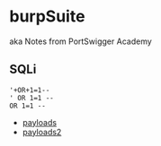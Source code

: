# burpSuite
aka Notes from PortSwigger Academy

## SQLi

```
'+OR+1=1--
' OR 1=1 --
OR 1=1 --
```

- [payloads](https://github.com/payloadbox/sql-injection-payload-list#generic-sql-injection-payloads)
- [payloads2](https://github.com/swisskyrepo/PayloadsAllTheThings/tree/master/SQL%20Injection)
